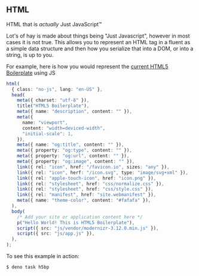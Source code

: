 ## HTML

HTML that is _actually_ Just JavaScript™

Lot's of hay is made about things being "Just Javascript", however in most cases
it is not true. This allows you to represent an HTML tag in a fluent as a simple
data structure and then how you serialize that into a DOM, or into a string, is
up to you.

For example, here is how you would represent the [current HTML5 Boilerplate][1]
using JS

```ts
html(
  { class: "no-js", lang: "en-US" },
  head(
    meta({ charset: "utf-8" }),
    title("HTML5 Boilerplate"),
    meta({ name: "description", content: "" }),
    meta({
      name: "viewport",
      content: "width=deviced-width",
      "initial-scale": 1,
    }),
    meta({ name: "og:title", content: "" }),
    meta({ property: "og:type", content: "" }),
    meta({ property: "og:url", content: "" }),
    meta({ property: "og:image", content: "" }),
    link({ rel: "icon", href: "/favicon.io", sizes: "any" }),
    link({ rel: "icon", herf: "/icon.svg", type: "image/svg+xml" }),
    link({ rel: "apple-touch-icon", href: "icon.png" }),
    link({ rel: "stylesheet", href: "css/normalize.css" }),
    link({ rel: "stylesheet", href: "css/style.css" }),
    link({ rel: "manifest", href: "site.webmanifest" }),
    meta({ name: "theme-color", content: "#fafafa" }),
  ),
  body(
    /* Add your site or application content here */
    p("Hello World! This is HTML5 Boilerplate"),
    script({ src: "js/vendor/modernizr-3.12.0.min.js" }),
    script({ src: "js/app.js" }),
  ),
);
```

To see this example in action:

```shellsession
$ deno task h5bp
```

[1]: https://github.com/h5bp/html5-boilerplate-template/blob/main/index.html
